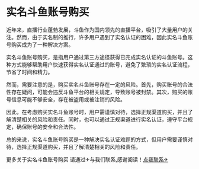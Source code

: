 # 实名斗鱼账号购买

近年来，直播行业蓬勃发展，斗鱼作为国内领先的直播平台，吸引了大量用户的关注。然而，由于实名制的推行，许多用户遇到了实名认证的困难，因此实名斗鱼账号购买成为了一种解决方案。

实名斗鱼账号购买，是指用户通过第三方途径获得已完成实名认证的斗鱼账号。这种方式能够帮助用户快速获得实名认证通过的账号，避免了繁琐的实名认证流程，节省了时间和精力。

然而，需要注意的是，购买实名斗鱼账号存在一定的风险。首先，购买账号的合法性存在疑问，可能会违反斗鱼平台的相关规定，导致账号被封禁。其次，购买的账号信息可能不够安全，存在被盗用或被注销的风险。

因此，在考虑购买实名斗鱼账号时，用户需谨慎对待，选择正规渠道购买，并且了解清楚相关的风险和责任。同时，也可以通过正规渠道进行实名认证，遵守平台规定，确保账号的安全和合法性。

总的来说，实名斗鱼账号购买是一种解决实名认证难题的方式，但用户需要谨慎对待，选择正规渠道购买，并且了解清楚相关的风险和责任。

更多关于实名斗鱼账号购买 请通过✈与我们联系,感谢阅读！[点我联系✈](https://edge.G208.com)